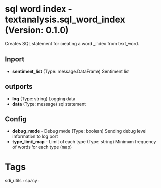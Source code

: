 # sql word index - textanalysis.sql_word_index (Version: 0.1.0)

Creates SQL statement for creating a word _index from text_word.

## Inport

* **sentiment_list** (Type: message.DataFrame) Sentiment list

## outports

* **log** (Type: string) Logging data
* **data** (Type: message) sql statement

## Config

* **debug_mode** - Debug mode (Type: boolean) Sending debug level information to log port
* **type_limit_map** - Limit of each type (Type: string) Minimum frequency of words for each type (map)


# Tags
sdi_utils : spacy : 

